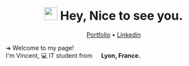 <h1 align="center"><img src="https://emojis.slackmojis.com/emojis/images/1531849430/4246/blob-sunglasses.gif?1531849430" width="30"/> Hey, Nice to see you.</h1>

<p align="center">
  <a href="#">Portfolio</a> •
  <a href="https://www.linkedin.com/vincentmagnien">Linkedin</a>
</p>
 
<p>➜ Welcome to my page! </br> I'm Vincent, 💻 IT student from <img src="https://cdn-icons-png.flaticon.com/512/197/197560.png" width="13"/> <b>Lyon, France.</b></p>
